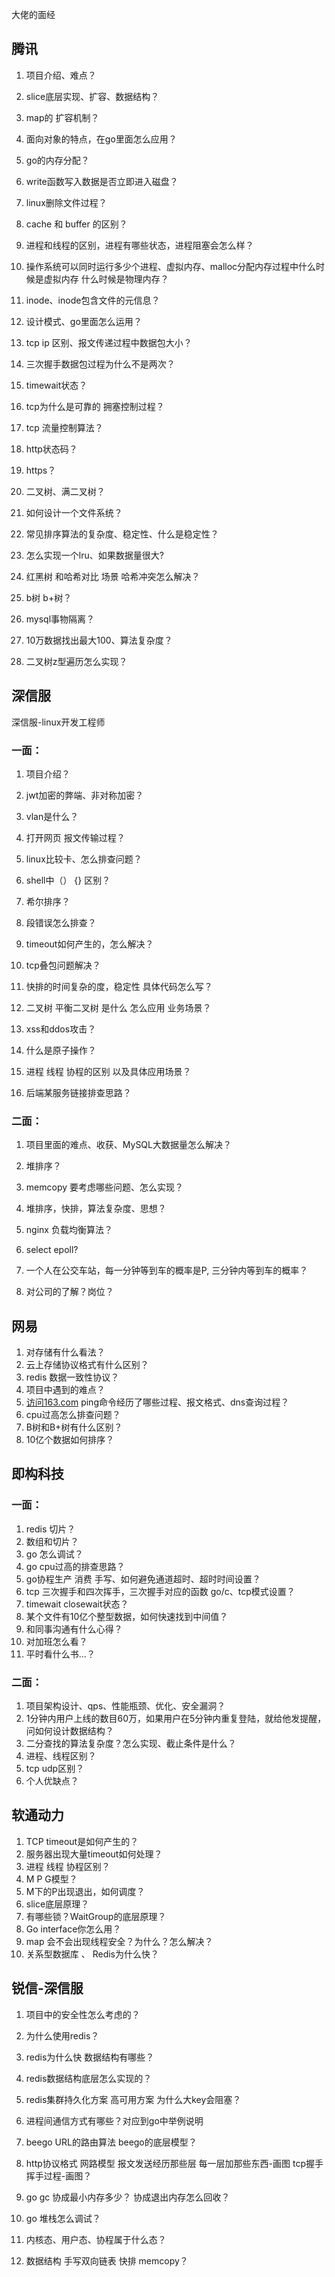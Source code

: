 大佬的面经

## 腾讯

1. 项目介绍、难点？

2. slice底层实现、扩容、数据结构？

3. map的 扩容机制？

4. 面向对象的特点，在go里面怎么应用？

5. go的内存分配？

6. write函数写入数据是否立即进入磁盘？

7. linux删除文件过程？

8. cache 和 buffer 的区别？

9. 进程和线程的区别，进程有哪些状态，进程阻塞会怎么样？

10. 操作系统可以同时运行多少个进程、虚拟内存、malloc分配内存过程中什么时候是虚拟内存 什么时候是物理内存？

11. inode、inode包含文件的元信息？

12. 设计模式、go里面怎么运用？

13. tcp ip 区别、报文传递过程中数据包大小？

14. 三次握手数据包过程为什么不是两次？

15. timewait状态？

16. tcp为什么是可靠的 拥塞控制过程？

17. tcp 流量控制算法？

18. http状态码？

19. https？

20. 二叉树、满二叉树？

21. 如何设计一个文件系统？

22. 常见排序算法的复杂度、稳定性、什么是稳定性？

23. 怎么实现一个lru、如果数据量很大?

24. 红黑树 和哈希对比 场景 哈希冲突怎么解决？

25. b树 b+树？

26. mysql事物隔离？

27. 10万数据找出最大100、算法复杂度？

28. 二叉树z型遍历怎么实现？

## 深信服

深信服-linux开发工程师

### 一面：

1. 项目介绍？

2. jwt加密的弊端、非对称加密？

3. vlan是什么？

4. 打开网页 报文传输过程？

5. linux比较卡、怎么排查问题？

6. shell中（） {} 区别？

7. 希尔排序？

8. 段错误怎么排查？

1. timeout如何产生的，怎么解决？

2. tcp叠包问题解决？

3. 快排的时间复杂的度，稳定性 具体代码怎么写？

4. 二叉树 平衡二叉树 是什么 怎么应用 业务场景？

5. xss和ddos攻击？

6. 什么是原子操作？

7. 进程 线程 协程的区别 以及具体应用场景？

8. 后端某服务链接排查思路？

### 二面：

1. 项目里面的难点、收获、MySQL大数据量怎么解决？

2. 堆排序？

3. memcopy 要考虑哪些问题、怎么实现？

4. 堆排序，快排，算法复杂度、思想？

5. nginx 负载均衡算法？

6. select epoll?

7. 一个人在公交车站，每一分钟等到车的概率是P, 三分钟内等到车的概率？

8. 对公司的了解？岗位？

## 网易

1. 对存储有什么看法？
2. 云上存储协议格式有什么区别？
3. redis 数据一致性协议？
4. 项目中遇到的难点？
5. [访问163.com](http://xn--163-7n0jp43b.com/) ping命令经历了哪些过程、报文格式、dns查询过程？
6. cpu过高怎么排查问题？
7. B树和B+树有什么区别？
8. 10亿个数据如何排序？

## 即构科技

### 一面：

1. redis 切片？
2. 数组和切片？
3. go 怎么调试？
4. go cpu过高的排查思路？
5. go协程生产 消费 手写、如何避免通道超时、超时时间设置？
6. tcp 三次握手和四次挥手，三次握手对应的函数 go/c、tcp模式设置？
7. timewait closewait状态？
8. 某个文件有10亿个整型数据，如何快速找到中间值？
9. 和同事沟通有什么心得？
10. 对加班怎么看？
11. 平时看什么书...？

### 二面：

1. 项目架构设计、qps、性能瓶颈、优化、安全漏洞？
2. 1分钟内用户上线的数目60万，如果用户在5分钟内重复登陆，就给他发提醒，问如何设计数据结构？
3. 二分查找的算法复杂度？怎么实现、截止条件是什么？
4. 进程、线程区别？
5. tcp udp区别？
6. 个人优缺点？

## 软通动力

1. TCP timeout是如何产生的？
2. 服务器出现大量timeout如何处理？
3. 进程 线程 协程区别？
4. M P G模型？
5. M下的P出现退出，如何调度？
6. slice底层原理？
7. 有哪些锁？WaitGroup的底层原理？
8. Go interface你怎么用？
9. map 会不会出现线程安全？为什么？怎么解决？
10. 关系型数据库 、 Redis为什么快？

## 锐信-深信服

1. 项目中的安全性怎么考虑的？

2. 为什么使用redis？

3. redis为什么快 数据结构有哪些？

4. redis数据结构底层怎么实现的？

5. redis集群持久化方案 高可用方案 为什么大key会阻塞？

6. 进程间通信方式有哪些？对应到go中举例说明

7. beego URL的路由算法 beego的底层模型？

8. http协议格式 网路模型 报文发送经历那些层 每一层加那些东西-画图 tcp握手挥手过程-画图？

9. go gc 协成最小内存多少？ 协成退出内存怎么回收？

10. go 堆栈怎么调试？

11. 内核态、用户态、协程属于什么态？

12. 数据结构 手写双向链表 快排 memcopy？